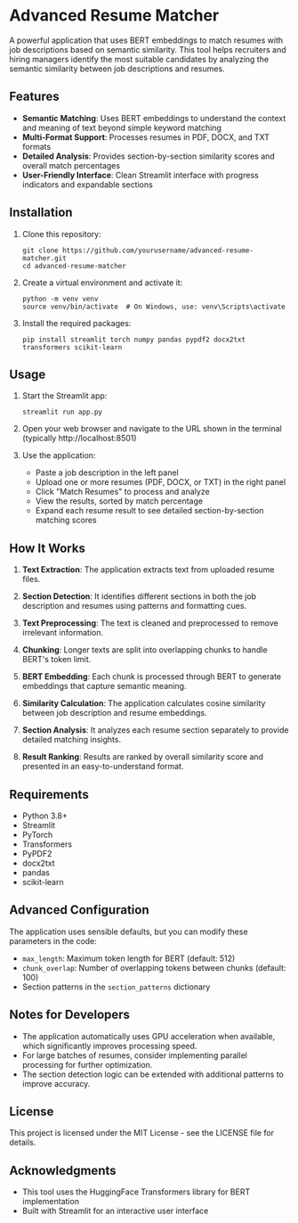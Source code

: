 # Advanced Resume Matcher

A powerful application that uses BERT embeddings to match resumes with job descriptions based on semantic similarity. This tool helps recruiters and hiring managers identify the most suitable candidates by analyzing the semantic similarity between job descriptions and resumes.

## Features

- **Semantic Matching**: Uses BERT embeddings to understand the context and meaning of text beyond simple keyword matching
- **Multi-Format Support**: Processes resumes in PDF, DOCX, and TXT formats
- **Detailed Analysis**: Provides section-by-section similarity scores and overall match percentages
- **User-Friendly Interface**: Clean Streamlit interface with progress indicators and expandable sections

## Installation

1. Clone this repository:
   ```
   git clone https://github.com/yourusername/advanced-resume-matcher.git
   cd advanced-resume-matcher
   ```

2. Create a virtual environment and activate it:
   ```
   python -m venv venv
   source venv/bin/activate  # On Windows, use: venv\Scripts\activate
   ```

3. Install the required packages:
   ```
   pip install streamlit torch numpy pandas pypdf2 docx2txt transformers scikit-learn
   ```

## Usage

1. Start the Streamlit app:
   ```
   streamlit run app.py
   ```

2. Open your web browser and navigate to the URL shown in the terminal (typically http://localhost:8501)

3. Use the application:
   - Paste a job description in the left panel
   - Upload one or more resumes (PDF, DOCX, or TXT) in the right panel
   - Click "Match Resumes" to process and analyze
   - View the results, sorted by match percentage
   - Expand each resume result to see detailed section-by-section matching scores

## How It Works

1. **Text Extraction**: The application extracts text from uploaded resume files.

2. **Section Detection**: It identifies different sections in both the job description and resumes using patterns and formatting cues.

3. **Text Preprocessing**: The text is cleaned and preprocessed to remove irrelevant information.

4. **Chunking**: Longer texts are split into overlapping chunks to handle BERT's token limit.

5. **BERT Embedding**: Each chunk is processed through BERT to generate embeddings that capture semantic meaning.

6. **Similarity Calculation**: The application calculates cosine similarity between job description and resume embeddings.

7. **Section Analysis**: It analyzes each resume section separately to provide detailed matching insights.

8. **Result Ranking**: Results are ranked by overall similarity score and presented in an easy-to-understand format.

## Requirements

- Python 3.8+
- Streamlit
- PyTorch
- Transformers
- PyPDF2
- docx2txt
- pandas
- scikit-learn

## Advanced Configuration

The application uses sensible defaults, but you can modify these parameters in the code:

- `max_length`: Maximum token length for BERT (default: 512)
- `chunk_overlap`: Number of overlapping tokens between chunks (default: 100)
- Section patterns in the `section_patterns` dictionary

## Notes for Developers

- The application automatically uses GPU acceleration when available, which significantly improves processing speed.
- For large batches of resumes, consider implementing parallel processing for further optimization.
- The section detection logic can be extended with additional patterns to improve accuracy.

## License

This project is licensed under the MIT License - see the LICENSE file for details.

## Acknowledgments

- This tool uses the HuggingFace Transformers library for BERT implementation
- Built with Streamlit for an interactive user interface
